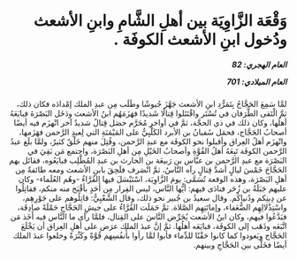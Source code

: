 <h1 dir="rtl">وَقْعَة الزَّاوِيَة بين أهلِ الشَّامِ وابنِ الأشعث ودُخول ابنِ الأشعث الكوفَة  .</h1>

<h5 dir="rtl">العام الهجري:  82

العام الميلادي: 701

</h5>

<p dir="rtl">لمَّا سَمِعَ الحَجَّاجُ بِتَمَرُّدِ ابنِ الأشعث جَهَّزَ جُيوشًا وطَلَب مِن عبدِ الملك إمْدادَه فكان ذلك، ثمَّ الْتَقى الطَّرَفان في تُسْتَر واقْتَتَلوا قِتالًا شَديدًا فهَزَمَهُم ابنُ الأشعث ودَخَل البَصْرَةَ فبايَعَهُ أهلُها، وكان ذلك في ذي الحجَّة، ثمَّ في أواخر مُحَرَّم حصَل قِتالٌ شديدٌ آخر انْهزَم فيه أيضًا أصحابُ الحَجَّاج، فحمَل سُفيانُ بن الأبرد الكَلْبِيُّ على المَيْمَنَةِ التي لِعبدِ الرَّحمن فهَزَمها، وانْهزَم أهلُ العِراق وأقبلوا نحو الكوفَة مع عبدِ الرَّحمن، وقُتِلَ منهم خَلْقٌ كثيرٌ، ولمَّا بلَغ عبدُ الرَّحمن الكوفَة تَبِعَهُ أهلُ القُوَّةِ وأصحابُ الخَيْلِ مِن أهلِ البَصْرَة، واجتمع مَن بَقِيَ في البَصْرَة مع عبدِ الرَّحمن بن عبَّاس بن رَبيعَة بن الحارث بن عبدِ المُطَّلِب فبايَعُوه، فقاتَل بهم الحَجَّاجَ خَمْسَ ليالٍ أشدَّ قِتالٍ رآه النَّاسُ، ثمَّ انْصَرف فلَحِقَ بابنِ الأشعث ومعه طائفةٌ مِن أهلِ البَصْرَة، وهذه الوقعة تُسَمَّى: يومَ الزَّاوِيَة، اسْتَبْسَلَ فيها القُرَّاءُ -وهُم العُلَماء- وكان عليهم جَبَلَةُ بن زُحَر فنادَى فيهم: أيُّها النَّاس، ليس الفِرار مِن أَحَدٍ بأقْبَح منه منكم، فقاتِلُوا عن دِينِكم ودُنياكُم. وقال سعيدُ بن جُبير نحو ذلك، وقال الشَّعْبِيُّ: قاتِلُوهم على جَوْرِهِم، واسْتِذْلالِهِم الضُّعَفاء، وإماتَتِهِم الصَّلاة. ثمَّ حَمَلَت القُرَّاءُ على جيشِ الحَجَّاجِ حَمْلَةً صادِقَة، فبَدَّعُوا فيهم، وكان ابنُ الأشعث يُحَرِّض النَّاسَ على القِتال، فلمَّا رأى ما النَّاس فيه أَخَذ مَن اتَّبَعَه وذَهَب إلى الكوفَة، فبايَعَه أهلُها. ثمَّ إنَّ عبدَ الملك عرَض على أهلِ العِراق أن يَخْلَعَ الحَجَّاج ويَعودوا كما كانوا حَقْنًا للدِّماء فأبوا لمَّا رأوا بأَنفُسِهم قُوَّةً وكَثْرَةً وخلعوا عبدَ الملك أيضًا فخَلَّى بين الحَجَّاجِ وبينهم.</p></br>
